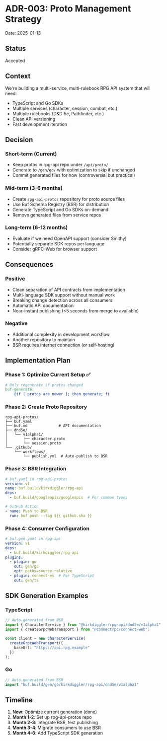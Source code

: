 # ADR-003: Proto Management Strategy

Date: 2025-01-13

## Status

Accepted

## Context

We're building a multi-service, multi-rulebook RPG API system that will need:
- TypeScript and Go SDKs
- Multiple services (character, session, combat, etc.)
- Multiple rulebooks (D&D 5e, Pathfinder, etc.)
- Clean API versioning
- Fast development iteration

## Decision

### Short-term (Current)
- Keep protos in rpg-api repo under `/api/proto/`
- Generate to `/gen/go/` with optimization to skip if unchanged
- Commit generated files for now (controversial but practical)

### Mid-term (3-6 months)
- Create `rpg-api-protos` repository for proto source files
- Use Buf Schema Registry (BSR) for distribution
- Generate TypeScript and Go SDKs on-demand
- Remove generated files from service repos

### Long-term (6-12 months)
- Evaluate if we need OpenAPI support (consider Smithy)
- Potentially separate SDK repos per language
- Consider gRPC-Web for browser support

## Consequences

### Positive
- Clean separation of API contracts from implementation
- Multi-language SDK support without manual work
- Breaking change detection across all consumers
- Automatic API documentation
- Near-instant publishing (<5 seconds from merge to available)

### Negative
- Additional complexity in development workflow
- Another repository to maintain
- BSR requires internet connection (or self-hosting)

## Implementation Plan

### Phase 1: Optimize Current Setup ✅
```makefile
# Only regenerate if protos changed
buf-generate:
	@if [ protos are newer ]; then generate; fi
```

### Phase 2: Create Proto Repository
```
rpg-api-protos/
├── buf.yaml
├── buf.md              # API documentation
├── dnd5e/
│   └── v1alpha1/
│       ├── character.proto
│       └── session.proto
└── .github/
    └── workflows/
        └── publish.yml  # Auto-publish to BSR
```

### Phase 3: BSR Integration
```yaml
# buf.yaml in rpg-api-protos
version: v1
name: buf.build/kirkdiggler/rpg-api
deps:
  - buf.build/googleapis/googleapis  # For common types

# GitHub Action
- name: Push to BSR
  run: buf push --tag ${{ github.sha }}
```

### Phase 4: Consumer Configuration
```yaml
# buf.gen.yaml in rpg-api
version: v1
deps:
  - buf.build/kirkdiggler/rpg-api
plugins:
  - plugin: go
    out: gen/go
    opt: paths=source_relative
  - plugin: connect-es  # For TypeScript
    out: gen/ts
```

## SDK Generation Examples

### TypeScript
```typescript
// Auto-generated from BSR
import { CharacterService } from "@kirkdiggler/rpg-api/dnd5e/v1alpha1";
import { createGrpcWebTransport } from "@connectrpc/connect-web";

const client = new CharacterService(
  createGrpcWebTransport({
    baseUrl: "https://api.rpg.example"
  })
);
```

### Go
```go
// Auto-generated from BSR
import "buf.build/gen/go/kirkdiggler/rpg-api/dnd5e/v1alpha1"
```

## Timeline

1. **Now**: Optimize current generation (done)
2. **Month 1-2**: Set up rpg-api-protos repo
3. **Month 2-3**: Integrate BSR, test publishing
4. **Month 3-4**: Migrate consumers to use BSR
5. **Month 4-6**: Add TypeScript SDK generation